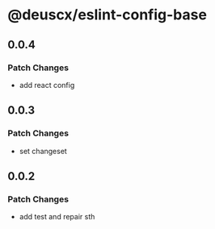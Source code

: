 # @deuscx/eslint-config-base

## 0.0.4

### Patch Changes

- add react config

## 0.0.3

### Patch Changes

- set changeset

## 0.0.2

### Patch Changes

- add test and repair sth
